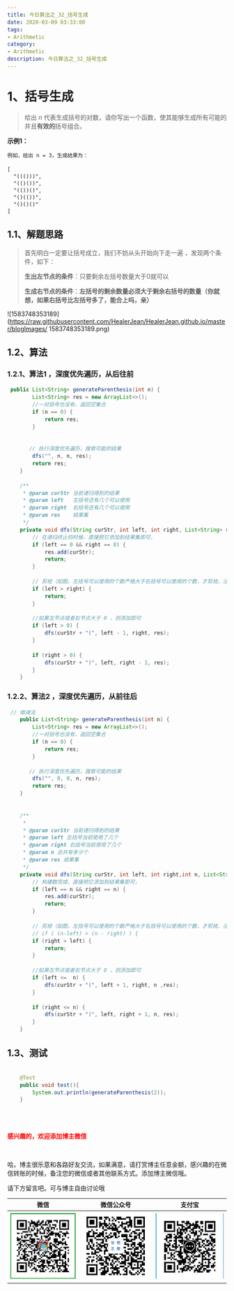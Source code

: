 ```yaml
---
title: 今日算法之_32_括号生成
date: 2020-03-09 03:33:00
tags: 
- Arithmetic
category: 
- Arithmetic
description: 今日算法之_32_括号生成
---
```




# 1、括号生成
> 给出 *n* 代表生成括号的对数，请你写出一个函数，使其能够生成所有可能的并且**有效的**括号组合。



**示例1：**

```
例如，给出 n = 3，生成结果为：

[
  "((()))",
  "(()())",
  "(())()",
  "()(())",
  "()()()"
]
```



## 1.1、解题思路 

> 首先明白一定要让括号成立，我们不妨从头开始向下走一遍  ，发现两个条件，如下：
>
> **生出左节点的条件**：只要剩余左括号数量大于0就可以 
>
> **生成右节点的条件**：**左括号的剩余数量必须大于剩余右括号的数量（你就想，如果右括号比左括号多了，能合上吗，亲）**



![1583748353189](https://raw.githubusercontent.com/HealerJean/HealerJean.github.io/master/blogImages/ 1583748353189.png)





## 1.2、算法

### 1.2.1、算法1 ，深度优先遍历，从后往前

```java
 public List<String> generateParenthesis(int n) {
        List<String> res = new ArrayList<>();
        //一对括号也没有，返回空集合
        if (n == 0) {
            return res;
        }


       // 执行深度优先遍历，搜索可能的结果
        dfs("", n, n, res);
        return res;
    }

    /**
     * @param curStr 当前递归得到的结果
     * @param left   左括号还有几个可以使用
     * @param right  右括号还有几个可以使用
     * @param res    结果集
     */
    private void dfs(String curStr, int left, int right, List<String> res) {
        // 在递归终止的时候，直接把它添加到结果集即可，
        if (left == 0 && right == 0) {
            res.add(curStr);
            return;
        }

        // 剪枝（如图，左括号可以使用的个数严格大于右括号可以使用的个数，才剪枝，注意这个细节）
        if (left > right) {
            return;
        }

        //如果左节点或者右节点大于 0 ，则添加即可
        if (left > 0) {
            dfs(curStr + "(", left - 1, right, res);
        }

        if (right > 0) {
            dfs(curStr + ")", left, right - 1, res);
        }
    }

```



### 1.2.2、算法2 ，深度优先遍历，从前往后

```java
 // 做减法
    public List<String> generateParenthesis(int n) {
        List<String> res = new ArrayList<>();
        //一对括号也没有，返回空集合
        if (n == 0) {
            return res;
        }

       // 执行深度优先遍历，搜索可能的结果
        dfs("", 0, 0, n, res);
        return res;
    }


    /**
     *
     * @param curStr 当前递归得到的结果
     * @param left 左括号当前使用了几个
     * @param right 右括号当前使用了几个
     * @param n 总共有多少个
     * @param res 结果集
     */
    private void dfs(String curStr, int left, int right,int n, List<String> res) {
        // 构建数完成，直接把它添加到结果集即可，
        if (left == n && right == n) {
            res.add(curStr);
            return;
        }

        // 剪枝（如图，左括号可以使用的个数严格大于右括号可以使用的个数，才剪枝，注意这个细节）
        // if ( (n-left) > (n - right) ) {
        if (right > left) {
            return;
        }

        //如果左节点或者右节点大于 0 ，则添加即可
        if (left <=  n) {
            dfs(curStr + "(", left + 1, right, n ,res);
        }

        if (right <= n) {
            dfs(curStr + ")", left, right + 1, n, res);
        }
    }
```




## 1.3、测试 

```java

    @Test
    public void test(){
        System.out.println(generateParenthesis(2));
    }





```








  **<font  color="red">感兴趣的，欢迎添加博主微信 </font>**       

​    

哈，博主很乐意和各路好友交流，如果满意，请打赏博主任意金额，感兴趣的在微信转账的时候，备注您的微信或者其他联系方式。添加博主微信哦。    

请下方留言吧。可与博主自由讨论哦   



|微信 | 微信公众号|支付宝|
|:-------:|:-------:|:------:|
| ![微信](https://raw.githubusercontent.com/HealerJean/HealerJean.github.io/master/assets/img/tctip/weixin.jpg)|![微信公众号](https://raw.githubusercontent.com/HealerJean/HealerJean.github.io/master/assets/img/my/qrcode_for_gh_a23c07a2da9e_258.jpg)|![支付宝](https://raw.githubusercontent.com/HealerJean/HealerJean.github.io/master/assets/img/tctip/alpay.jpg) |



<link rel="stylesheet" href="https://unpkg.com/gitalk/dist/gitalk.css">

<script src="https://unpkg.com/gitalk@latest/dist/gitalk.min.js"></script> 
<div id="gitalk-container"></div>    
 <script type="text/javascript">
    var gitalk = new Gitalk({
		clientID: `1d164cd85549874d0e3a`,
		clientSecret: `527c3d223d1e6608953e835b547061037d140355`,
		repo: `HealerJean.github.io`,
		owner: 'HealerJean',
		admin: ['HealerJean'],
		id: 'Mhpz7mjqORCf5eyn',
    });
    gitalk.render('gitalk-container');
</script> 
